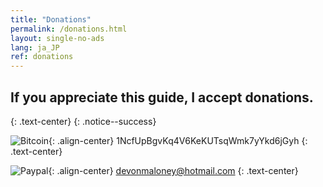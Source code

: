 ```yaml
---
title: "Donations"
permalink: /donations.html
layout: single-no-ads
lang: ja_JP
ref: donations
---
```


## If you appreciate this guide, I accept donations.
{: .text-center}
{: .notice--success}

![Bitcoin](images/donate_64.png){: .align-center}
1NcfUpBgvKq4V6KeKUTsqWmk7yYkd6jGyh
{: .text-center}


![Paypal](images/paypal.jpg){: .align-center}
devonmaloney@hotmail.com
{: .text-center}

